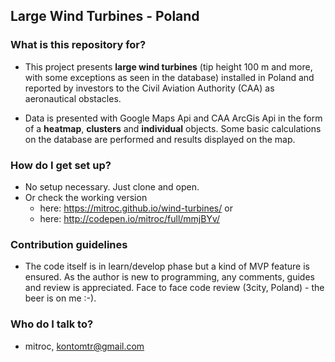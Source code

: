 ## Large Wind Turbines - Poland

### What is this repository for? ###
* This project presents **large wind turbines** (tip height 100 m and more, with some exceptions as seen in the database) installed in Poland and reported by investors to the Civil Aviation Authority (CAA) as aeronautical obstacles.

* Data is presented with Google Maps Api and CAA ArcGis Api in the form of a **heatmap**, **clusters** and **individual** objects. Some basic calculations on the database are performed and results displayed on the map.

### How do I get set up? ###
* No setup necessary. Just clone and open.
* Or check the working version 
    * here: https://mitroc.github.io/wind-turbines/ or 
    * here: http://codepen.io/mitroc/full/mmjBYv/

### Contribution guidelines ###
* The code itself is in learn/develop phase but a kind of MVP feature is ensured. As the author is new to programming, any comments, guides and review is appreciated. Face to face code review (3city, Poland) - the beer is on me :-).  

### Who do I talk to? ###

* mitroc, kontomtr@gmail.com

